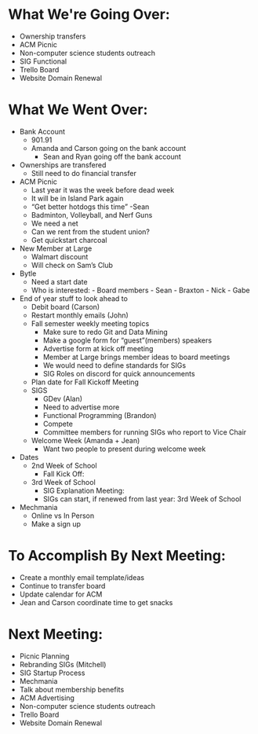 # What We're Going Over:
- Ownership transfers
- ACM Picnic
- Non-computer science students outreach 
- SIG Functional
- Trello Board
- Website Domain Renewal 

# What We Went Over:
- Bank Account
	- 901.91
	- Amanda and Carson going on the bank account
    	- Sean and Ryan going off the bank account
- Ownerships are transfered
	- Still need to do financial transfer
- ACM Picnic
	- Last year it was the week before dead week
	- It will be in Island Park again
	- “Get better hotdogs this time” -Sean
	- Badminton, Volleyball, and Nerf Guns
	- We need a net
	- Can we rent from the student union?
	- Get quickstart charcoal 
- New Member at Large
	- Walmart discount
	- Will check on Sam’s Club
- Bytle
	- Need a start date
	- Who is interested:
    		- Board members
    		- Sean
        	- Braxton
    		- Nick
    		- Gabe
- End of year stuff to look ahead to
	- Debit board (Carson)
	- Restart monthly emails (John)
	- Fall semester weekly meeting topics
		- Make sure to redo Git and Data Mining
		- Make a google form for “guest”(members) speakers
		- Advertise form at kick off meeting
		- Member at Large brings member ideas to board meetings
		- We would need to define standards for SIGs
		- SIG Roles on discord for quick announcements
	- Plan date for Fall Kickoff Meeting
	- SIGS
		- GDev (Alan)
		- Need to advertise more
		- Functional Programming (Brandon)
		- Compete 
		- Committee members for running SIGs who report to Vice Chair
	- Welcome Week (Amanda + Jean)
		- Want two people to present during welcome week
- Dates
	- 2nd Week of School
		- Fall Kick Off: 
	- 3rd Week of School
		- SIG Explanation Meeting: 
		- SIGs can start, if renewed from last year: 3rd Week of School
- Mechmania
	- Online vs In Person 
	- Make a sign up

# To Accomplish By Next Meeting: 
- Create a monthly email template/ideas
- Continue to transfer board 
- Update calendar for ACM
- Jean and Carson coordinate time to get snacks

# Next Meeting:
- Picnic Planning
- Rebranding SIGs (Mitchell)
- SIG Startup Process 
- Mechmania
- Talk about membership benefits 
- ACM Advertising 
- Non-computer science students outreach 
- Trello Board
- Website Domain Renewal 

